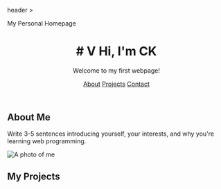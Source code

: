 <!DOCTYPE html>
header >
<html lang="en">
<head>
<meta charset="utf-8"
<meta name="viewport" content="width=device-width, initial-scale=1"
<title>My Personal Homepage</title>
<link rel="stylesheet" href="styles.css"/:
</head>
<body>
<header>
<h1>#
V Hi, I'm CK</h1>
<p>Welcome to my first webpage!</p>
<nav class="nav">
<a href="#about">About</a>
<a href="#projects">Projects</a>
<a href="#contact">Contact</a>
</nav>
</header>
<main>
<section id="about">
<h2>About Me</h2>
<p>Write 3-5 sentences introducing yourself, your interests, and why
you're learning web programming.</p>
<img src="images/me.jpg" alt="A photo of me"
</section>
<section id="projects">
<h2>My Projects</h2>
<div class="gallery">

  
